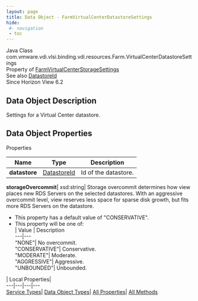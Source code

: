 ```yaml
---
layout: page
title: Data Object - FarmVirtualCenterDatastoreSettings
hide:
 #- navigation
 - toc
---
```






Java Class
    com.vmware.vdi.vlsi.binding.vdi.resources.Farm.VirtualCenterDatastoreSettings  
Property of
     [FarmVirtualCenterStorageSettings](vdi.resources.Farm.VirtualCenterStorageSettings.md#field_detail)  
See also
     [DatastoreId](vdi.entity.DatastoreId.md)  
Since 
    Horizon View 6.2

## Data Object Description 

Settings for a Virtual Center datastore. 

## Data Object Properties

Properties

Name |  Type |  Description   
---|---|---  
**datastore**| [DatastoreId](vdi.entity.DatastoreId.md)|  Id of the datastore.   
  
**storageOvercommit**|  xsd:string|  Storage overcommit determines how view places new RDS Servers on the selected datastores. With an aggressive overcommit level, view reserves less space for sparse disk growth, but fits more RDS Servers on the datastore.   


  * This property has a default value of "CONSERVATIVE".
  * This property will be one of:  
|  Value |  Description   
---|---  
"NONE"| No overcommit.  
"CONSERVATIVE"| Conservative.  
"MODERATE"| Moderate.  
"AGGRESSIVE"| Aggressive.  
"UNBOUNDED"| Unbounded.  

  
  
  
 | Local Properties|   
---|---|---|---  
[Service Types](index-mo_types.md)| [Data Object Types](index-do_types.md)| [All Properties](index-properties.md)| [All Methods](index-methods.md)  
  
  

